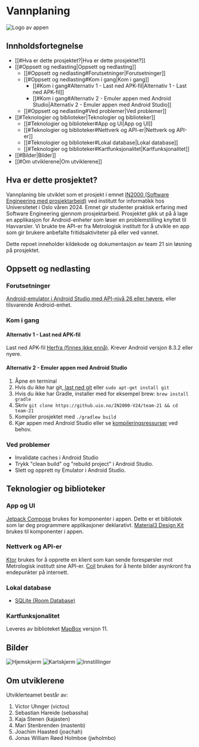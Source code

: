 
# Vannplaning

![Logo av appen](https://github.uio.no/IN2000-V24/team-21/blob/main/Images/Vannplaning-logo.png?raw=true)
## Innholdsfortegnelse
- [[#Hva er dette prosjektet?|Hva er dette prosjektet?]]
- [[#Oppsett og nedlasting|Oppsett og nedlasting]]
	- [[#Oppsett og nedlasting#Forutsetninger|Forutsetninger]]
	- [[#Oppsett og nedlasting#Kom i gang|Kom i gang]]
		- [[#Kom i gang#Alternativ 1 - Last ned APK-fil|Alternativ 1 - Last ned APK-fil]]
		- [[#Kom i gang#Alternativ 2 - Emuler appen med Android Studio|Alternativ 2 - Emuler appen med Android Studio]]
	- [[#Oppsett og nedlasting#Ved problemer|Ved problemer]]
- [[#Teknologier og biblioteker|Teknologier og biblioteker]]
	- [[#Teknologier og biblioteker#App og UI|App og UI]]
	- [[#Teknologier og biblioteker#Nettverk og API-er|Nettverk og API-er]]
	- [[#Teknologier og biblioteker#Lokal database|Lokal database]]
	- [[#Teknologier og biblioteker#Kartfunksjonalitet|Kartfunksjonalitet]]
- [[#Bilder|Bilder]]
- [[#Om utviklerene|Om utviklerene]]
## Hva er dette prosjektet?

Vannplaning ble utviklet som et prosjekt i emnet [IN2000 (Software Engineering med prosjektarbeid)](https://www.uio.no/studier/emner/matnat/ifi/IN2000/v24/) ved institutt for informatikk hos Universitetet i Oslo våren 2024. Emnet gir studenter praktisk erfaring med Software Engineering gjennom prosjektarbeid. Prosjektet gikk ut på å lage en applikasjon for Android-enheter som løser en problemstilling knyttet til Havvarsler. Vi brukte tre API-er fra Metrologisk institutt for å utvikle en app som gir brukere anbefalte fritidsaktiviteter på eller ved vannet. 

Dette repoet inneholder kildekode og dokumentasjon av team 21 sin løsning på prosjektet.

## Oppsett og nedlasting

### Forutsetninger
[Android-emulator i Android Studio med API-nivå 26 eller høyere](https://www.google.com/search?q=android+studio&oq=android+studio&gs_lcrp=EgZjaHJvbWUyBggAEEUYOdIBCDIzMzhqMGo3qAIAsAIA&sourceid=chrome&ie=UTF-8), eller tilsvarende Android-enhet.
### Kom i gang
#### Alternativ 1 - Last ned APK-fil

Last ned APK-fil [Herfra (finnes ikke ennå)](). Krever Android versjon 8.3.2 eller nyere.
#### Alternativ 2 - Emuler appen med Android Studio

1. Åpne en terminal
2. Hvis du ikke har git,[ last ned git](https://git-scm.com/downloads) eller `sudo apt-get install git`
3. Hvis du ikke har Gradle, installer med for eksempel brew: `brew install gradle`
4. Skriv `git clone https://github.uio.no/IN2000-V24/team-21 && cd team-21`
5. Kompiler prosjektet med ``./gradlew build``
6. Kjør appen med Android Studio eller se [kompileringsressurser](https://developer.android.com/build/building-cmdline) ved behov.
### Ved problemer
- Invalidate caches i Android Studio
- Trykk "clean build" og "rebuild project" i Android Studio.
- Slett og opprett ny Emulator i Android Studio.
## Teknologier og biblioteker
### App og UI
[Jetpack Compose](https://developer.android.com/develop/ui/compose) brukes for komponenter i appen. Dette er et bibliotek som lar deg programmere applikasjoner deklarativt.
[Material3 Design Kit](https://m3-material-io.translate.goog/?_x_tr_sl=en&_x_tr_tl=no&_x_tr_hl=no&_x_tr_pto=sc&_x_tr_hist=true) brukes til komponenter i appen.
### Nettverk og API-er
[Ktor](https://ktor.io/docs/welcome.html) brukes for å opprette en klient som kan sende forespørsler mot Metrologisk institutt sine API-er.
[Coil](https://coil-kt.github.io/coil/compose/) brukes for å hente bilder asynkront fra endepunkter på internett.
### Lokal database
- [SQLite (Room Database)](https://developer.android.com/training/data-storage/room)
### Kartfunksjonalitet
Leveres av biblioteket [MapBox](https://developer.android.com/training/data-storage/room) versjon 11. 

## Bilder
![Hjemskjerm](https://raw.github.uio.no/IN2000-V24/team-21/d19b2798003b397f2e2a81114b98f0eba3a10458/Images/Screenshot%202024-05-11%20at%2012.36.23.png?token=AAACJCYUS5SS2O5E7AWWYE3GH5G6G)
![Kartskjerm](https://raw.github.uio.no/IN2000-V24/team-21/d19b2798003b397f2e2a81114b98f0eba3a10458/Images/Screenshot%202024-05-11%20at%2012.37.44.png?token=AAACJC5TAJQHQ7YCPCMKVM3GH5G6G)
![Innstillinger](https://raw.github.uio.no/IN2000-V24/team-21/d19b2798003b397f2e2a81114b98f0eba3a10458/Images/Screenshot%202024-05-11%20at%2012.38.11.png?token=AAACJC6YHQMPVE6CQ6W2WADGH5G6G)

## Om utviklerene

Utviklerteamet består av:
1. Victor Uhnger (victou)
2. Sebastian Hareide (sebassha) 
3. Kaja Stenen (kajasten)
4. Mari Stenbrenden (mastenb)
5. Joachim Haasted (joachah)
6. Jonas William Røed Holmboe (jwholmbo)
